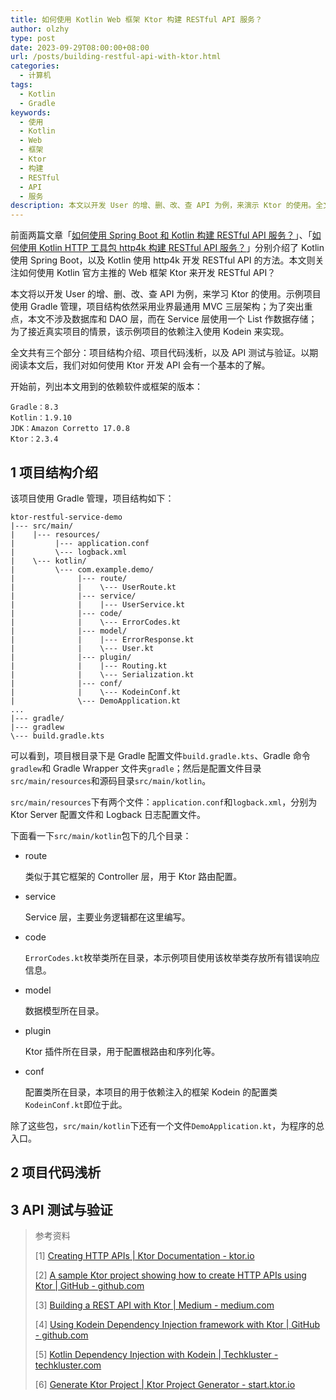 ```yaml
---
title: 如何使用 Kotlin Web 框架 Ktor 构建 RESTful API 服务？
author: olzhy
type: post
date: 2023-09-29T08:00:00+08:00
url: /posts/building-restful-api-with-ktor.html
categories:
  - 计算机
tags:
  - Kotlin
  - Gradle
keywords:
  - 使用
  - Kotlin
  - Web
  - 框架
  - Ktor
  - 构建
  - RESTful
  - API
  - 服务
description: 本文以开发 User 的增、删、改、查 API 为例，来演示 Ktor 的使用。全文共有三个部分：项目结构介绍、项目代码浅析，以及 API 测试与验证。
---
```


前面两篇文章「[如何使用 Spring Boot 和 Kotlin 构建 RESTful API 服务？](https://olzhy.github.io/posts/building-restful-api-with-spring-boot-and-kotlin.html)」、「[如何使用 Kotlin HTTP 工具包 http4k 构建 RESTful API 服务？](https://olzhy.github.io/posts/building-restful-api-with-http4k.html)」分别介绍了 Kotlin 使用 Spring Boot，以及 Kotlin 使用 http4k 开发 RESTful API 的方法。本文则关注如何使用 Kotlin 官方主推的 Web 框架 Ktor 来开发 RESTful API？

本文将以开发 User 的增、删、改、查 API 为例，来学习 Ktor 的使用。示例项目使用 Gradle 管理，项目结构依然采用业界最通用 MVC 三层架构；为了突出重点，本文不涉及数据库和 DAO 层，而在 Service 层使用一个 List 作数据存储；为了接近真实项目的情景，该示例项目的依赖注入使用 Kodein 来实现。

全文共有三个部分：项目结构介绍、项目代码浅析，以及 API 测试与验证。以期阅读本文后，我们对如何使用 Ktor 开发 API 会有一个基本的了解。

开始前，列出本文用到的依赖软件或框架的版本：

```text
Gradle：8.3
Kotlin：1.9.10
JDK：Amazon Corretto 17.0.8
Ktor：2.3.4
```

## 1 项目结构介绍

该项目使用 Gradle 管理，项目结构如下：

```text
ktor-restful-service-demo
|--- src/main/
|    |--- resources/
|         |--- application.conf
|         \--- logback.xml
|    \--- kotlin/
|         \--- com.example.demo/
|              |--- route/
|              |    \--- UserRoute.kt
|              |--- service/
|              |    |--- UserService.kt
|              |--- code/
|              |    \--- ErrorCodes.kt
|              |--- model/
|              |    |--- ErrorResponse.kt
|              |    \--- User.kt
|              |--- plugin/
|              |    |--- Routing.kt
|              |    \--- Serialization.kt
|              |--- conf/
|              |    \--- KodeinConf.kt
|              \--- DemoApplication.kt
...
|--- gradle/
|--- gradlew
\--- build.gradle.kts
```

可以看到，项目根目录下是 Gradle 配置文件`build.gradle.kts`、Gradle 命令`gradlew`和 Gradle Wrapper 文件夹`gradle`；然后是配置文件目录`src/main/resources`和源码目录`src/main/kotlin`。

`src/main/resources`下有两个文件：`application.conf`和`logback.xml`，分别为 Ktor Server 配置文件和 Logback 日志配置文件。

下面看一下`src/main/kotlin`包下的几个目录：

- route

  类似于其它框架的 Controller 层，用于 Ktor 路由配置。

- service

  Service 层，主要业务逻辑都在这里编写。

- code

  `ErrorCodes.kt`枚举类所在目录，本示例项目使用该枚举类存放所有错误响应信息。

- model

  数据模型所在目录。

- plugin

  Ktor 插件所在目录，用于配置根路由和序列化等。

- conf

  配置类所在目录，本项目的用于依赖注入的框架 Kodein 的配置类`KodeinConf.kt`即位于此。

除了这些包，`src/main/kotlin`下还有一个文件`DemoApplication.kt`，为程序的总入口。

## 2 项目代码浅析

## 3 API 测试与验证

> 参考资料
>
> [1] [Creating HTTP APIs | Ktor Documentation - ktor.io](https://ktor.io/docs/creating-http-apis.html)
>
> [2] [A sample Ktor project showing how to create HTTP APIs using Ktor | GitHub - github.com](https://github.com/ktorio/ktor-documentation/tree/2.3.4/codeSnippets/snippets/tutorial-http-api)
>
> [3] [Building a REST API with Ktor | Medium - medium.com](https://medium.com/@billwixted/building-a-rest-api-with-ktor-4c322d31eb31)
>
> [4] [Using Kodein Dependency Injection framework with Ktor | GitHub - github.com](https://github.com/ktorio/ktor-samples/tree/main/di-kodein)
>
> [5] [Kotlin Dependency Injection with Kodein | Techkluster - techkluster.com](https://techkluster.com/kotlin/kodein-dependency-injection/)
>
> [6] [Generate Ktor Project | Ktor Project Generator - start.ktor.io](https://start.ktor.io/)
